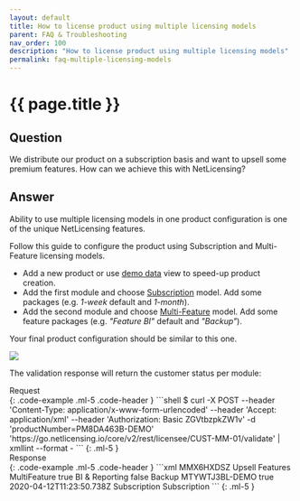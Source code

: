 ```yaml
---
layout: default
title: How to license product using multiple licensing models
parent: FAQ & Troubleshooting
nav_order: 100
description: "How to license product using multiple licensing models"
permalink: faq-multiple-licensing-models
---
```


{{ page.title }}
=============

## Question

We distribute our product on a subscription basis and want to upsell some premium features. How can we achieve this with NetLicensing?

## Answer

Ability to use multiple licensing models in one product configuration is one of the unique NetLicensing features.

Follow this guide to configure the product using Subscription and Multi-Feature licensing models.

- Add a new product or use <a href="https://ui.netlicensing.io/#/demo-data" target="_blank" class="external-link">demo data</a> view to speed-up product creation.
- Add the first module and choose [Subscription](subscription) model. Add some packages (e.g. *1-week* default and *1-month*).
- Add the second module and choose [Multi-Feature](multi-feature) model. Add some feature packages (e.g. *"Feature BI"* default and *"Backup"*).

Your final product configuration should be similar to this one.

<a href="assets/images/faq-multiple-licensing-models.png" class="imagelink" data-lightbox="multiple-licensing-models" data-title="Configure product using different licensing models" data-alt="Configure product using different licensing models">
  <img src="assets/images/faq-multiple-licensing-models.png" />
</a>


The validation response will return the customer status per module:

<div>Request</div>
{: .code-example .ml-5 .code-header }
```shell
$ curl -X POST --header 'Content-Type: application/x-www-form-urlencoded' --header 'Accept: application/xml' --header 'Authorization: Basic ZGVtbzpkZW1v' -d 'productNumber=PM8DA463B-DEMO' 'https://go.netlicensing.io/core/v2/rest/licensee/CUST-MM-01/validate' | xmllint --format -
```
{: .ml-5 }

<div>Response</div>
{: .code-example .ml-5 .code-header }
```xml
<?xml version="1.0" encoding="UTF-8" standalone="yes"?>
<ns2:netlicensing xmlns="http://www.w3.org/2000/09/xmldsig#" xmlns:ns2="http://netlicensing.labs64.com/schema/context" ttl="2020-04-02T12:23:50.738Z">
  <ns2:infos/>
  <ns2:items>
    <ns2:item type="ProductModuleValidation">
      <ns2:property name="productModuleNumber">MMX6HXDSZ</ns2:property>
      <ns2:property name="productModuleName">Upsell Features</ns2:property>
      <ns2:property name="licensingModel">MultiFeature</ns2:property>
      <ns2:list name="FEATURE-BI">
        <ns2:property name="valid">true</ns2:property>
        <ns2:property name="featureName">BI &amp; Reporting</ns2:property>
      </ns2:list>
      <ns2:list name="FEATURE-BCK">
        <ns2:property name="valid">false</ns2:property>
        <ns2:property name="featureName">Backup</ns2:property>
      </ns2:list>
    </ns2:item>
    <ns2:item type="ProductModuleValidation">
      <ns2:property name="productModuleNumber">MTYWTJ3BL-DEMO</ns2:property>
      <ns2:property name="valid">true</ns2:property>
      <ns2:property name="expires">2020-04-12T11:23:50.738Z</ns2:property>
      <ns2:property name="productModuleName">Subscription</ns2:property>
      <ns2:property name="licensingModel">Subscription</ns2:property>
    </ns2:item>
  </ns2:items>
</ns2:netlicensing>
```
{: .ml-5 }
